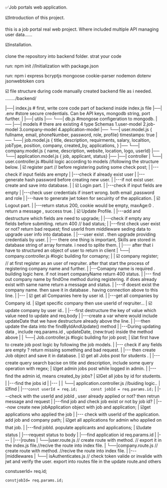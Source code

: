 ✅Job portals web application.

☑️Introduction of this project.

this is a job portal real web project. Where included multiple API managing user data......

☑️installation.

clone the repository into backend folder. strat your code

run: npm init     //Initialization with package.json

run: npm i  express bcryptjs mongoose cookie-parser nodemon dotenv jsonwebtoken cors

☑️ file structure during code manually created backend file as i needed.
......../backend/

 |──| index.js  # first, write core code part of backend inside index.js file
 |──| .env  #store secure credentials. Can be API keys, mongodb string, port further.
 |
 |──| utils
 |──      └──| db.js    #mongose configeration to mongodb.
 |──
 |──| models     # there are existing 4 type Schemas 1.user-model 2.job-model 3.company-model  4.application-model
 |──           └──| user.model.js   { fullname, email, phoneNumber, password, role, profile} timestamps: true
 |──           └──| job.model.js    { title, description, requirments, salary, localtion, jobType, position, company, created_by, applications,  }
 |──           └──| company.model.js   { name, description, website, location, logo, userId}
 |──           └──| application.model.js    { job, applicant, status}
 |──
 |──| controller
 |                    └──| user.controller.js    #build logic according to models //following the structure below.
 |                                                                       ☑️ register part // before registering puting some check post;
 |                                                                        |--- check if input fields are empty
 |                                                                        |---check if already exist user
 |                                                                        |--- generate hash password before creating new user.
 |                                                                        |---if not exist user. create and save into database.
 |
 |                                                                        ☑️ Login part.
 |                                                                         |---check if input fields are empty
 |                                                                         |---check user credentials if insert wrong. both email ,password  and role
 |                                                                         |---have to generate jwt token for secuirity of the application.
 |                                                                        ☑️ Logout part.
 |                                                                         |---return status 200, cookie would be empty, maxAge:0 . return a message , success true.
 |                                                                        ☑️ Update Profile.
 |                                                                         |---add and destructure which fields are need to upgrade;
 |                                                                         |---check if empty any fields before submiting. return 400 // bad status;
 |                                                                         |---first check user exist or not? return bad request; find userId from middleware seding data to upgrade user info into database.
 |                                                                         |---user exist . then upgrade providing credentials by user.
 |                                                                         |--- there one thing is important, Skills are stored in database string of array formate. i need to splite them.
 |                                                                         |---- after that i have to structured an object of user to return in client
 |               └──| company.controller.js #logic building for comapny;
 |
 |                                                                        ☑️   company register; // at first register as an user of reqruiter. after that start the process of registering company name and further.
 |                                                                        |---Comapny name is required . building logic here. if not insert companyName return 400 status.
 |                                                                        |--- find out company name by findOne method during registering. if  does already exist with same name return a message and status.
 |                                                                        |---if doesnt exist the company name. then save it in database . having connection above to this line.
 |                                                                        |---
 |                                                                        ☑️   get all Companies here by user id.
 |                                                                        |---get all companies by Company id.
 |                                                                        ☑️get specific company then use userId of reqruiter...
 |                                                                        ☑️ update company by user id..
 |                                                                        |---first destructure the key of value which value need to update and req.body
 |                                                                        |---create a var where would include updateDate that we have destructure already above the line.
 |                                                                        |---then update the data into the findByIdAndUpdate() method
 |                                                                        |---During updating data , include req.params.id , updateDate, {new:true} inside the method above
 |
 |                      └──| Job.controller.js #logic building for job post;
 |                                                                       ☑️at first have to create job post logic by following the job models.
 |                                                                        |--- check if any fields are empty ? return missing something and bad request.
 |                                                                        |--- then create Job object and save it in database.
 |                                                                       ☑️   get all Jobs post for students .
 |                                                                        |---create query search bacise on title and description, include some query operation with regex;
 |                                                                       ☑️get admin jobs post while logged in admin.
 |                                                                        |---find the admin id, means created_by jobs?
 |                                                                       ☑️Get all jobs by id for students.
 |                                                                        |---find the jobs id
 |                                                                        |---
 |
 |                      └──| application.controller.js //buiding logic..
 |                                                                       ☑️find
 |                                                                        |---`const userId = req.id;      const jobId = req.params.id;`
 |                                                                        |---check with the userId and jobId , user already applied or not? then retrun message and request
 |                                                                        |---find job and check job exist or not by job id?
 |                                                                        |---now create new jobApplication object with job and application;
 |                                                                        ☑️get applications who applied the job
 |                                                                        |--- check with userId of the application. add job and company path;
 |                                                                        ☑️get all applications for admin who applied on that job.
 |                                                                        |---find jobId. populate applicants and applications;
 |                                                                        ☑️udate status
 |                                                                        |---request status to body
 |                                                                        |---find application id req.params.id
 |                                                                        |---
 |
 |---|routes
 |              └──|user.route.js // create route with method. // export it in the index.js file.//recive the route into index file.
 |              └──|company.route.js // create route with method. //recive the route into index file.
 |
 |---|middlewares
 |                       └──| isAuthenticates.js // check token valide or invalide with jwt and verify the user. export into routes file in the update route.and others

constuserId= req.id;

    constjobId= req.params.id;
